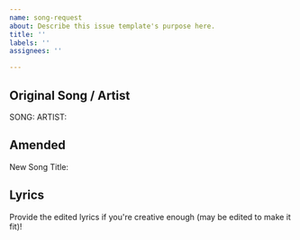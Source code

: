 ```yaml
---
name: song-request
about: Describe this issue template's purpose here.
title: ''
labels: ''
assignees: ''

---
```


## Original Song / Artist
SONG: 
ARTIST:

## Amended
New Song Title: 

## Lyrics
Provide the edited lyrics if you're creative enough (may be edited to make it fit)!
